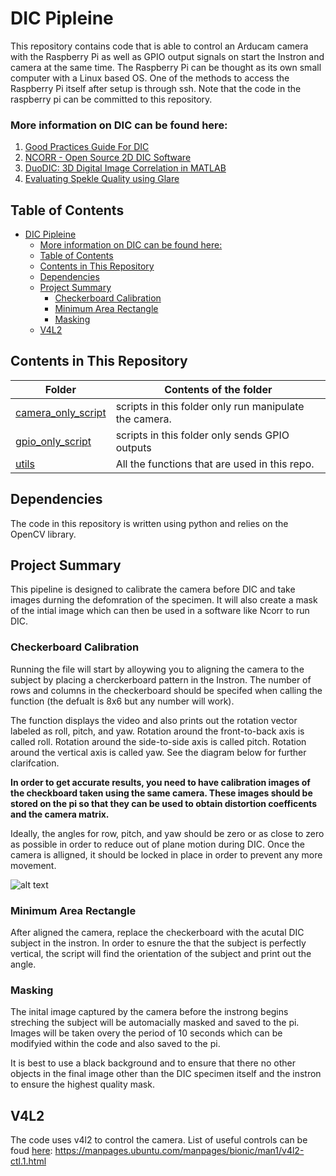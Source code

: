 <!--Hello -->

# DIC Pipleine

This repository contains code that is able to control an Arducam camera with the Raspberry Pi as well as GPIO output signals on start the Instron and camera at the same time. The Raspberry Pi can be thought as its own small computer with a Linux based OS. One of the methods to access the Raspberry Pi itself after setup is through ssh. Note that the code in the raspberry pi can be committed to this repository.

### More information on DIC can be found here:
1. [Good Practices Guide For DIC](https://idics.org/guide/)
2. [NCORR - Open Source 2D DIC Software](http://www.ncorr.com/)
3. [DuoDIC: 3D Digital Image Correlation in MATLAB](https://joss.theoj.org/papers/10.21105/joss.04279)
4. [Evaluating Spekle Quality using Glare](https://www.sciencedirect.com/science/article/pii/S0143816621002360)

## Table of Contents
- [DIC Pipleine](#dic-pipleine)
    - [More information on DIC can be found here:](#more-information-on-dic-can-be-found-here)
  - [Table of Contents](#table-of-contents)
  - [Contents in This Repository](#contents-in-this-repository)
  - [Dependencies](#dependencies)
  - [Project Summary](#project-summary)
    - [Checkerboard Calibration](#checkerboard-calibration)
    - [Minimum Area Rectangle](#minimum-area-rectangle)
    - [Masking](#masking)
  - [V4L2](#v4l2)


## Contents in This Repository

| Folder| Contents of the folder|
|-------|--------|
|[camera_only_script](camera_only_script)| scripts in this folder only run manipulate the camera.|
|[gpio_only_script](gpio_only_script)| scripts in this folder only sends GPIO outputs |
|[utils](utils) | All the functions that are used in this repo. | 

## Dependencies 
The code in this repository is written using python and relies on the OpenCV library. 

## Project Summary

This pipeline is designed to calibrate the camera before DIC and take images durning the defomration of the specimen. It will also create a mask of the intial image which can then be used in a software like Ncorr to run DIC. 

### Checkerboard Calibration

Running the file will start by alloywing you to aligning the camera to the subject by placing a cherckerboard pattern in the Instron. The number of rows and columns in the checkerboard should be specifed when calling the function (the defualt is 8x6 but any number will work). 

The function displays the video and also prints out the rotation vector labeled as roll, pitch, and yaw. Rotation around the front-to-back axis is called roll. Rotation around the side-to-side axis is called pitch. Rotation around the vertical axis is called yaw. See the diagram below for further clarifcation.

**In order to get accurate results, you need to have calibration images of the checkboard taken using the same camera. These images should be stored on the pi so that they can be used to obtain distortion coefficents and the camera matrix.**

Ideally, the angles for row, pitch, and yaw should be zero or as close to zero as possible in order to reduce out of plane motion during DIC. Once the camera is alligned, it should be locked in place in order to prevent any more movement. 

![alt text](https://automaticaddison.com/wp-content/uploads/2020/03/yaw_pitch_rollJPG.jpg)

### Minimum Area Rectangle

After aligned the camera, replace the checkerboard with the acutal DIC subject in the instron. In order to esnure the that the subject is perfectly vertical, the script will find the orientation of the subject and print out the angle. 

### Masking 

The inital image captured by the camera before the instrong begins streching the subject will be automacially masked and saved to the pi. Images will be taken overy the period of 10 seconds which can be modifyied within the code and also saved to the pi. 

It is best to use a black background and to ensure that there no other objects in the final image other than the DIC specimen itself and the instron to ensure the highest quality mask. 


## V4L2

The code uses v4l2 to control the camera. List of useful controls can be foud [here](https://manpages.ubuntu.com/manpages/bionic/man1/v4l2-ctl.1.html):
https://manpages.ubuntu.com/manpages/bionic/man1/v4l2-ctl.1.html

